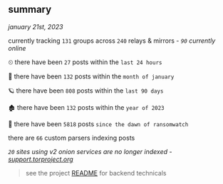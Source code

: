 
## summary
_january 21st, 2023_

currently tracking `131` groups across `240` relays & mirrors - _`90` currently online_

⏲ there have been `27` posts within the `last 24 hours`

🦈 there have been `132` posts within the `month of january`

🪐 there have been `808` posts within the `last 90 days`

🏚 there have been `132` posts within the `year of 2023`

🦕 there have been `5818` posts `since the dawn of ransomwatch`

there are `66` custom parsers indexing posts

_`20` sites using v2 onion services are no longer indexed - [support.torproject.org](https://support.torproject.org/onionservices/v2-deprecation/)_

> see the project [README](https://github.com/joshhighet/ransomwatch#ransomwatch--) for backend technicals
